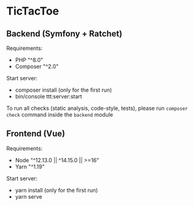TicTacToe
===============================

Backend (Symfony + Ratchet)
----------------------------
Requirements:
* PHP "^8.0"
* Composer "^2.0"

Start server:
* composer install (only for the first run)
* bin/console ttt:server:start

To run all checks (static analysis, code-style, tests),
please run `composer check` command inside the `backend` module 

Frontend (Vue)
----------------------------
Requirements:
* Node "^12.13.0 || ^14.15.0 || >=16"
* Yarn "^1.19"

Start server:
* yarn install (only for the first run)
* yarn serve

